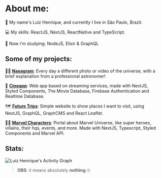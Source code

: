 # About me:
<p align="justify">👦 My name's Luiz Henrique, and currently I live in São Paulo, Brazil.<p>
<p align="justify">💻 My skills: ReactJS, NextJS, ReactNative and TypeScript.<p>
<p align="justify">🧠 Now i'm studying: NodeJS, Elixir & GraphQL <p>

 
## Some of my projects:
👩‍🚀 [**Nasagram**](https://nasa-gram.vercel.app/): Every day a different photo or video of the universe, with a brief explanation from a professional astronomer!
 
🎥 [**Cineapp**](https://github.com/lui7henrique/cineapp):  Web app based on streaming services, made with NextJS, Styled Components, The Movie Database, Firebase Authentication and Realtime Database.
 
🗺 [**Future Trips**](https://github.com/lui7henrique/futuretrips): Simple website to show places I want to visit, using NextJS, GraphQL, GraphCMS and React Leaflet. 
 
🦸‍♀️ [**Marvel Characters**](https://github.com/lui7henrique/marvel-characters): Portal about Marvel Universe, like super heroes, villains, their hqs, events, and more. Made with NextJS, Typescript, Styled Components and Marvel API. 
 
## Stats: 
<div>
    <img alt="Luiz Henrique's Activity Graph" src="https://activity-graph.herokuapp.com/graph?username=lui7henrique&custom_title=Luiz%20Henrique%27s%20Contribution%20Graph&bg_color=121214&color=737380&line=28203e&point=8257e5&hide_border=true" />
  <div> 

> **OBS**: it means absolutely **nothing** 🙄
   
   
